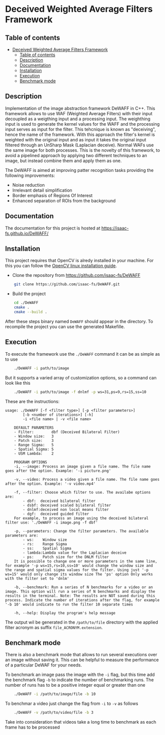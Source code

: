 # Deceived Weighted Average Filters Framework

## Table of contents
- [Deceived Weighted Average Filters Framework](#deceived-weighted-average-filters-framework)
	- [Table of contents](#table-of-contents)
	- [Description](#description)
	- [Documentation](#documentation)
	- [Installation](#installation)
	- [Execution](#execution)
	- [Benchmark mode](#benchmark-mode)

## Description
Implementation of the image abstraction framework DeWAFF in C++. This framework allows to use WAF (Weighted Average Filters) with their input decoupled as a weigthing input and a processing input. The weighthing input is used to generate the kernel values for the WAFF and  the processing input serves as input for the filter. This tehcnique is known as "deceiving", hence the name of the framework. With this approach the filter's kernel is weighted with the original input and as input it takes the original input filtered through an UnSharp Mask (Laplacian deceive). Normal WAFs use the same image for both processes. This is the novelty of this framework, to avoid a pipelined approach by applying two different techniques to an image, but instead combine them and apply them as one.

The DeWAFF is aimed at improving patter recognition tasks providing the following improvements:
- Noise reduction
- Irrelevant detail simplification
- Border emphasis of Regions Of Interest
- Enhanced separation of ROIs from the background

## Documentation
The documentation for this project is hosted at https://isaac-fs.github.io/DeWAFF/

## Installation

This project requires that OpenCV is alredy installed in your machine. For this you can follow the [OpenCV linux installation guide](https://docs.opencv.org/4.x/d7/d9f/tutorial_linux_install.html).

- Clone the repository from https://github.com/isaac-fs/DeWAFF

```bash
    git clone https://github.com/isaac-fs/DeWAFF.git
```

- Build the project

```bash
    cd ./DeWAFF
    cmake .
    cmake --build .
```
After these steps binary named `DeWAFF` should appear in the directory. To recompile the project you can use the generated Makefille.

## Execution
To execute the framework use the `./DeWAFF` command it can be as simple as to use
```bash
    ./DeWAFF -i path/to/image
```
But it supports a varied array of customization options, so a command can look like this
```bash
    ./DeWAFF -i path/to/image -f dnlmf -p ws=31,ps=9,rs=15,ss=10
```

These are the instructions:
```terminal
usage: ./DeWAFF [-f <filter type>] [-p <filter parameters>]
		[-b <number of iterations>] [-h]
		-i <file name> | -v <file name>

	DEFAULT PARAMETERS
	- Filter:        dbf (Deceived Bilateral Filter)
	- Window size:   3
	- Patch size:    3
	- Range Sigma:   5
	- Spatial Sigma: 5
	- USM Lambda:    2

	PROGRAM OPTIONS
	-i, --image: Process an image given a file name. The file name goes after the option. Example: '-i picture.png'

	-v, --video: Process a video given a file name. The file name goes after the option. Example: '-v video.mp4'

	-f, --filter: Choose which filter to use. The availabe options are:
		- dbf:  deceived bilateral filter
		- dsbf: deceived scaled bilateral filter
		- dnlmf:deceived non local means filter
		- dgf:  deceived guided filter
	For example, to process an image using the deceived bilateral filter use: './DeWAFF -i image.png -f dbf'

	-p, --parameters: Change the filter parameters. The available parameters are:
		- ws:    Window size
		- rs:    Range Sigma
		- ss:    Spatial Sigma
		- lambda:Lambda value for the Laplacian deceive
		- ps:    Patch size for the DNLM filter
	It is possible to change one or more parameters in the same line, for example '-p ws=15,rs=10,ss=10' would change the window size and the range and spatial sigma values for the filter. Using just '-p ws=15' would only change its window size The 'ps' option Only works with the filter set to 'dnlm'

	-b, --benchmark: Run a series of N benchmarks for a video or an image. This option will run a series of N benchmarks and display the results in the terminal. Note: The results are NOT saved during this process. Indicate the number of iterations after the flag, for example '-b 10' would indicate to run the filter 10 separate times

	-h, --help: Display the program's help message
```

The output wil be generated in the `/path/to/file` directory with the applied filter acronym as suffix `file_ACRONYM.extension`.

## Benchmark mode

There is also a benchmark mode that allows to run several executions over an image without saving it. This can be helpful to measure the performance of a particular DeWAF for your needs.

To benchmark an image pass the image with the `-i` flag, but this time add the benchmark flag `-b` to indicate the number of benchmarking runs. The number of runs has to be a positive integer equal or greater than one
```bash
    ./DeWAFF -i /path/to/image/file -b 10
```
To benchmar a video just change the flag from `-i` to `-v` as follows
```bash
    ./DeWAFF -v /path/to/video/file -b 3
```
Take into consideration that videos take a long time to benchmark as each frame has to be processed
